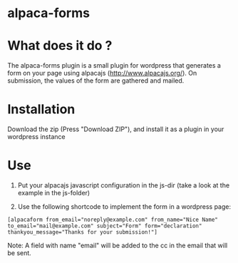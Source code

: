 alpaca-forms
===========

# What does it do ?

The alpaca-forms plugin is a small plugin for wordpress that generates a form on your page using alpacajs  (http://www.alpacajs.org/). On submission, the values of the form are gathered and mailed.

# Installation

Download the zip (Press "Download ZIP"), and install it as a plugin in your wordpress instance

# Use

1) Put your alpacajs javascript configuration in the js-dir (take a look at the example in the js-folder)

2) Use the following shortcode to implement the form in a wordpress page:

`[alpacaform
  from_email="noreply@example.com"
  from_name="Nice Name"
  to_email="mail@example.com"
  subject="Form"
  form="declaration"
  thankyou_message="Thanks for your submission!"]`
  
  
  


Note: A field with name "email" will be added to the cc in the email that will be sent.

